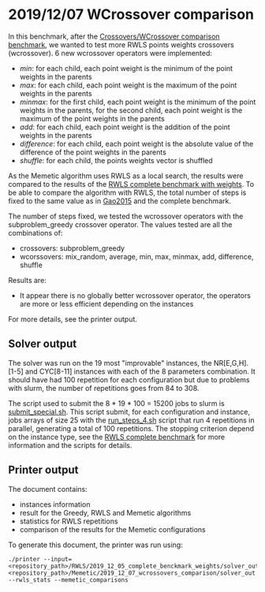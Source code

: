 # 2019/12/07 WCrossover comparison

In this benchmark, after the [Crossovers/WCrossover comparison benchmark](../2019_11_20_crossover_wcrossover_comparison), we wanted to test more RWLS points weights crossovers (wcrossover). 6 new wcrossover operators were implemented:
 - *min*: for each child, each point weight is the minimum of the point weights in the parents
 - *max*: for each child, each point weight is the maximum of the point weights in the parents
 - *minmax*: for the first child, each point weight is the minimum of the point weights in the parents, for the second child, each point weight is the maximum of the point weights in the parents
 - *add*: for each child, each point weight is the addition  of the point weights in the parents
 - *difference*: for each child, each point weight is the absolute value of the difference  of the point weights in the parents
 - *shuffle*: for each child, the points weights vector is shuffled

As the Memetic algorithm uses RWLS as a local search, the results were compared to the results of the [RWLS complete benchmark with weights](../../RWLS/2019_12_05_complete_benckmark_weights). To be able to compare the algorithm with RWLS, the total number of steps is fixed to the same value as in [Gao2015](../../References.md) and the complete benchmark.

The number of steps fixed, we tested the wcrossover operators with the subproblem_greedy crossover operator. The values tested are all the combinations of:
 - crossovers: subproblem_greedy
 - wcorssovers: mix_random, average, min, max, minmax, add, difference, shuffle

Results are:
 - It appear there is no globally better wcrossover operator, the operators are more or less efficient depending on the instances

For more details, see the printer output.

## Solver output

The solver was run on the 19 most "improvable" instances, the NR\[E,G,H\].\[1-5\] and CYC\[8-11\] instances with each of the 8 parameters combination. It should have had 100 repetition for each configuration but due to problems with slurm, the number of repetitions goes from 84 to 308.

The script used to submit the 8 * 19 * 100 = 15200 jobs to slurm is [submit_special.sh](./scripts/submit_special.sh). This script submit, for each configuration and instance, jobs arrays of size 25 with the [run_steps_4.sh](./scripts/run_steps_4.sh) script that run 4 repetitions in parallel, generating a total of 100 repetitions. The stopping criterion depend on the instance type, see the [RWLS complete benchmark](../../RWLS/2019_10_18_complete_benchmark) for more information and the scripts for details.

## Printer output

The document contains:
- instances information
- result for the Greedy, RWLS and Memetic algorithms
- statistics for RWLS repetitions
- comparison of the results for the Memetic configurations

To generate this document, the printer was run using:
```
./printer --input=<repository_path>/RWLS/2019_12_05_complete_benckmark_weights/solver_out,<repository_path>/Memetic/2019_12_07_wcrossovers_comparison/solver_out --rwls_stats --memetic_comparisons
```
